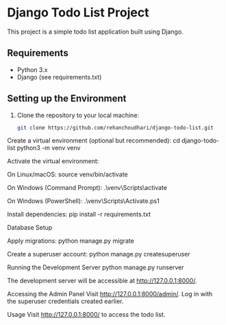 # Django Todo List Project

This project is a simple todo list application built using Django.

## Requirements

- Python 3.x
- Django (see requirements.txt)

## Setting up the Environment

1. Clone the repository to your local machine:

   ```bash
   git clone https://github.com/rehanchoudhari/django-todo-list.git


Create a virtual environment (optional but recommended):
cd django-todo-list
python3 -m venv venv


Activate the virtual environment:

On Linux/macOS:
source venv/bin/activate

On Windows (Command Prompt):
.\venv\Scripts\activate

On Windows (PowerShell):
.\venv\Scripts\Activate.ps1

Install dependencies:
pip install -r requirements.txt


Database Setup

Apply migrations:
python manage.py migrate

Create a superuser account:
python manage.py createsuperuser

Running the Development Server
python manage.py runserver

The development server will be accessible at http://127.0.0.1:8000/.


Accessing the Admin Panel
Visit http://127.0.0.1:8000/admin/.
Log in with the superuser credentials created earlier.

Usage
Visit http://127.0.0.1:8000/ to access the todo list.




